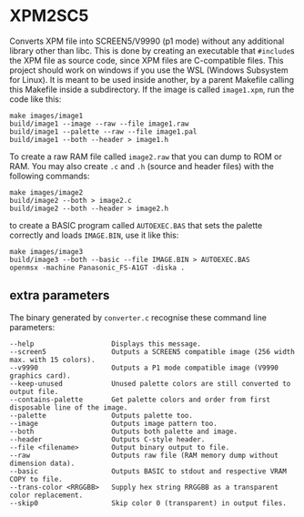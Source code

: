 # XPM2SC5

Converts XPM file into SCREEN5/V9990 (p1 mode) without any additional library other than libc. This is done by creating an executable that `#include`s the XPM file as source code, since XPM files are C-compatible files. This project should work on windows if you use the WSL (Windows Subsystem for Linux). It is meant to be used inside another, by a parent Makefile calling this Makefile inside a subdirectory. If the image is called `image1.xpm`, run the code like this:
```
make images/image1
build/image1 --image --raw --file image1.raw
build/image1 --palette --raw --file image1.pal
build/image1 --both --header > image1.h
```
To create a raw RAM file called `image2.raw` that you can dump to ROM or RAM. You may also create `.c` and `.h` (source and header files) with the following commands:
```
make images/image2
build/image2 --both > image2.c
build/image2 --both --header > image2.h
```
to create a BASIC program called `AUTOEXEC.BAS` that sets the palette correctly and loads `IMAGE.BIN`, use it like this:
```
make images/image3
build/image3 --both --basic --file IMAGE.BIN > AUTOEXEC.BAS
openmsx -machine Panasonic_FS-A1GT -diska .
```

## extra parameters
The binary generated by `converter.c` recognise these command line parameters:
```
--help                   Displays this message.
--screen5                Outputs a SCREEN5 compatible image (256 width max. with 15 colors).
--v9990                  Outputs a P1 mode compatible image (V9990 graphics card).
--keep-unused            Unused palette colors are still converted to output file.
--contains-palette       Get palette colors and order from first disposable line of the image.
--palette                Outputs palette too.
--image                  Outputs image pattern too.
--both                   Outputs both palette and image.
--header                 Outputs C-style header.
--file <filename>        Output binary output to file.
--raw                    Outputs raw file (RAM memory dump without dimension data).
--basic                  Outputs BASIC to stdout and respective VRAM COPY to file.
--trans-color <RRGGBB>   Supply hex string RRGGBB as a transparent color replacement.
--skip0                  Skip color 0 (transparent) in output files.
```
